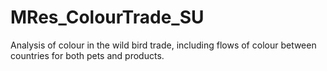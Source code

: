 # MRes_ColourTrade_SU

Analysis of colour in the wild bird trade, including flows of colour between countries for both pets and products.
